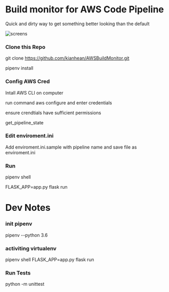 # Build monitor for AWS Code Pipeline
Quick and dirty way to get something better looking than the default

![screens](https://user-images.githubusercontent.com/5037305/31896530-9958ee8c-b846-11e7-920f-17562fae6af9.png)

### Clone this Repo
git clone https://github.com/kianhean/AWSBuildMonitor.git

pipenv install

### Config AWS Cred
Intall AWS CLI on computer

run command aws configure and enter credentials

ensure crendtials have sufficient permissions

get_pipeline_state

### Edit enviroment.ini
Add enviroment.ini.sample with pipeline name and save file as enviroment.ini

### Run
pipenv shell

FLASK_APP=app.py flask run


# Dev Notes
### init pipenv
pipenv --python 3.6

### activiting virtualenv
pipenv shell
FLASK_APP=app.py flask run

### Run Tests
python -m unittest
